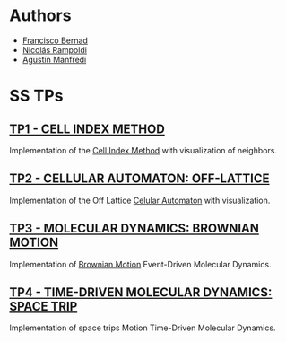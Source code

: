 # Authors
- [Francisco Bernad](https://github.com/FrBernad)
- [Nicolás Rampoldi](https://github.com/NicolasRampoldi)
- [Agustín Manfredi](https://github.com/imanfredi)

# SS TPs

## [TP1 - CELL INDEX METHOD](https://github.com/FrBernad/SS/tree/main/TP1)
Implementation of the [Cell Index Method](http://www.pas.rochester.edu/~wangyt/algorithms/cell/index.html) with visualization of neighbors.

## [TP2 - CELLULAR AUTOMATON: OFF-LATTICE](https://github.com/FrBernad/SS/tree/main/TP2)
Implementation of the Off Lattice [Celular Automaton](https://en.wikipedia.org/wiki/Cellular_automaton) with visualization.

## [TP3 - MOLECULAR DYNAMICS: BROWNIAN MOTION](https://github.com/FrBernad/SS/tree/main/TP3)
Implementation of [Brownian Motion](https://en.wikipedia.org/wiki/Brownian_motion) Event-Driven Molecular Dynamics.

## [TP4 - TIME-DRIVEN MOLECULAR DYNAMICS: SPACE TRIP](https://github.com/FrBernad/SS/tree/main/TP4)
Implementation of space trips Motion Time-Driven Molecular Dynamics.